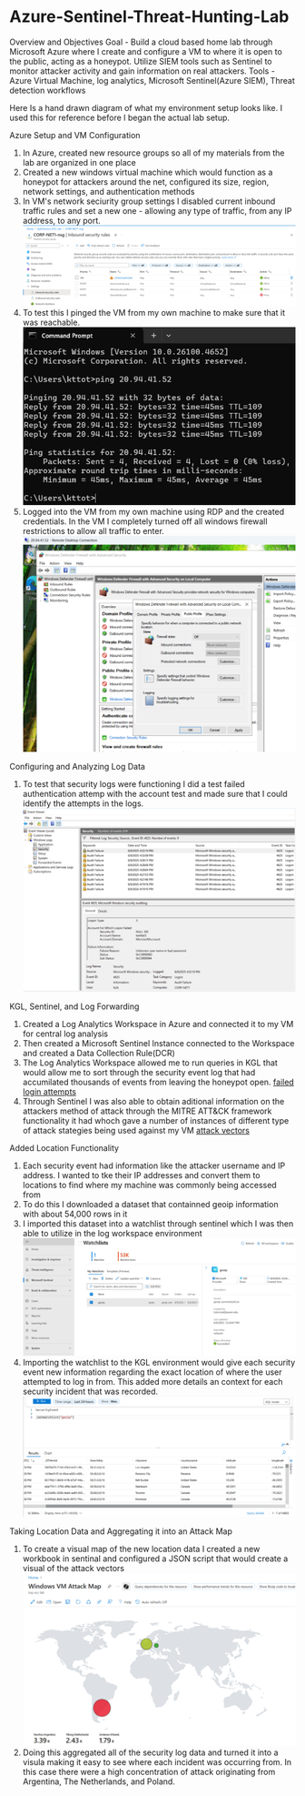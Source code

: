 # Azure-Sentinel-Threat-Hunting-Lab

Overview and Objectives
Goal - Build a cloud based home lab through Microsoft Azure where I create and configure a VM to where it is open to the public, acting as a honeypot. Utilize SIEM tools such as Sentinel to monitor attacker activity and gain information on real attackers.
Tools - Azure Virtual Machine, log analytics, Microsoft Sentinel(Azure SIEM), Threat detection workflows

Here Is a hand drawn diagram of what my environment setup looks like. I used this for reference before I began the actual lab setup. 

Azure Setup and VM Configuration
1. In Azure, created new resource groups so all of my materials from the lab are organized in one place
2. Created a new windows virtual machine which would function as a honeypot for attackers around the net, configured its size, region, network settings, and authentication methods
3. In VM's network seciurity group settings I disabled current inbound traffic rules and set a new one - allowing any type of traffic, from any IP address, to any port.
![inbound settings](images/ConfigureOpenFirewallRules.png)
5. To test this I pinged the VM from my own machine to make sure that it was reachable.
![ping VM](images/VMAccessableFromOutside.png)
6. Logged into the VM from my own machine using RDP and the created credentials. In the VM I completely turned off all windows firewall restrictions to allow all traffic to enter.
![firewall disable](images/TurnOffWindowsFirewall.png)

Configuring and Analyzing Log Data
1. To test that security logs were functioning I did a test failed authentication attemp with the account test and made sure that I could identify the attempts in the logs.
![self login](images/EXofSelfLoginFailLog.png)

KGL, Sentinel, and Log Forwarding
1. Created a Log Analytics Workspace in Azure and connected it to my VM for central log analysis
2. Then created a Microsoft Sentinel Instance connected to the Workspace and created a Data Collection Rule(DCR)
3. The Log Analytics Workspace allowed me to run queries in KGL that would allow me to sort through the security event log that had accumilated thousands of events from leaving the honeypot open.
[failed login attempts](images/FailedLogIns.png)
4. Through Sentinel I was also able to obtain aditional information on the attackers method of attack through the MITRE ATT&CK framework functionality it had whoch gave a number of instances of different type of attack stategies being used against my VM
[attack vectors](images/ATT&CKToSeeAttackvectors.png)

Added Location Functionality
1. Each security event had information like the attacker username and IP address. I wanted to tke their IP addresses and convert them to locations to find where my machine was commonly being accessed from
2. To do this I downloaded a dataset that containned geoip information with about 54,000 rows in it
3. I imported this dataset into a watchlist through sentinel which I was then able to utilize in the log workspace environment
![sentinel watchlist](images/MicrosoftSentinalWatchlist.png)
5. Importing the watchlist to the KGL environment would give each security event new information regarding the exact location of where the user attempted to log in from. This added more details an context for each security incident that was recorded.
![Location settings added](images/locationfromwatchlist.png)

Taking Location Data and Aggregating it into an Attack Map
1. To create a visual map of the new location data I created a new workbook in sentinal and configured a JSON script that would create a visual of the attack vectors
![map](images/AttackMapLocationOfLogins.png)
2. Doing this aggregated all of the security log data and turned it into a visula making it easy to see where each incident was occurring from. In this case there were a high concentration of attack originating from Argentina, The Netherlands, and Poland.
